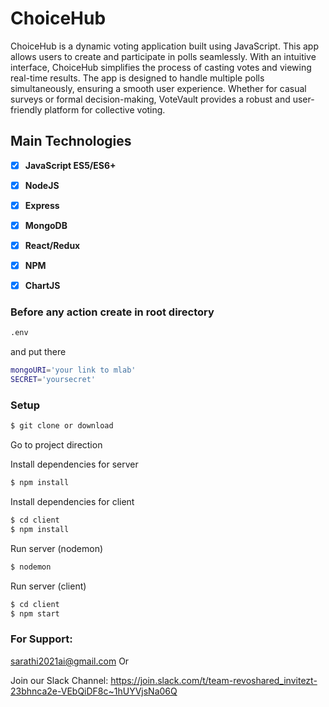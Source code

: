 # ChoiceHub 
ChoiceHub is a dynamic voting application built using JavaScript. This app allows users to create and participate in polls seamlessly. With an intuitive interface, ChoiceHub simplifies the process of casting votes and viewing real-time results. The app is designed to handle multiple polls simultaneously, ensuring a smooth user experience. Whether for casual surveys or formal decision-making, VoteVault provides a robust and user-friendly platform for collective voting.

## Main Technologies

* [x] **JavaScript ES5/ES6+**
* [x] **NodeJS**
* [x] **Express**
* [x] **MongoDB**
* [x] **React/Redux**
* [x] **NPM**
* [x] **ChartJS**



### Before any action create in root directory 

```bash
.env
```
and put there 

```bash
mongoURI='your link to mlab'
SECRET='yoursecret'
```

### Setup

```bash
$ git clone or download
```

Go to project direction

Install dependencies for server

```bash
$ npm install

```

Install dependencies for client

```bash
$ cd client
$ npm install

```
Run server (nodemon)

```bash
$ nodemon

```

Run server (client)

```bash
$ cd client
$ npm start

```
### For Support: 
sarathi2021ai@gmail.com
Or

Join our Slack Channel:
https://join.slack.com/t/team-revoshared_invitezt-23bhnca2e-VEbQiDF8c~1hUYVjsNa06Q

